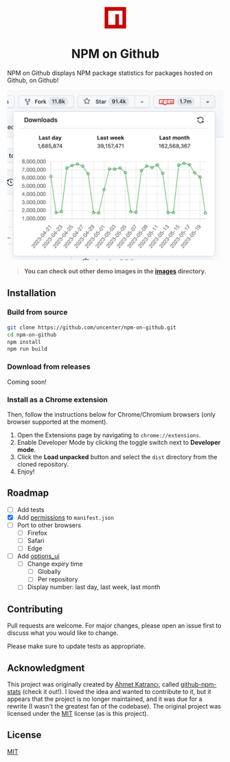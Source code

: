 <div align="center">
<img src="images/logo.png" width="50">
<h1>NPM on Github</h1>
</div>

NPM on Github displays NPM package statistics for packages hosted on Github, on Github!

![Chart](/images/demo.png)

> **You can check out other demo images in the [images](/images) directory.**

## Installation

### Build from source

```bash
git clone https://github.com/uncenter/npm-on-github.git
cd npm-on-github
npm install
npm run build
```

### Download from releases

Coming soon!

### Install as a Chrome extension

Then, follow the instructions below for Chrome/Chromium browsers (only browser supported at the moment).

1. Open the Extensions page by navigating to `chrome://extensions`.
2. Enable Developer Mode by clicking the toggle switch next to **Developer mode**.
3. Click the **Load unpacked** button and select the `dist` directory from the cloned repository.
4. Enjoy!

## Roadmap

-   [ ] Add tests
-   [x] Add [permissions](https://developer.mozilla.org/en-US/docs/Mozilla/Add-ons/WebExtensions/manifest.json/permissions) to `manifest.json`
-   [ ] Port to other browsers
    -   [ ] Firefox
    -   [ ] Safari
    -   [ ] Edge
-   [ ] Add [options_ui](https://developer.mozilla.org/en-US/docs/Mozilla/Add-ons/WebExtensions/manifest.json/options_ui)
    -   [ ] Change expiry time
        -   [ ] Globally
        -   [ ] Per repository
    -   [ ] Display number: last day, last week, last month

## Contributing

Pull requests are welcome. For major changes, please open an issue first
to discuss what you would like to change.

Please make sure to update tests as appropriate.

## Acknowledgment

This project was originally created by [Ahmet Katrancı](https://github.com/katranci), called [github-npm-stats](https://github.com/katranci/github-npm-stats) (check it out!). I loved the idea and wanted to contribute to it, but it appears that the project is no longer maintained, and it was due for a rewrite (I wasn't the greatest fan of the codebase). The original project was licensed under the [MIT](https://choosealicense.com/licenses/mit/) license (as is this project).

## License

[MIT](LICENSE)
